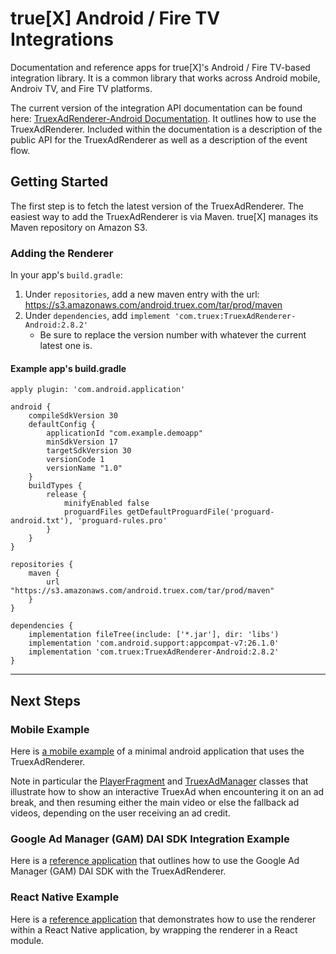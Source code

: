# true[X] Android / Fire TV Integrations

Documentation and reference apps for true[X]'s Android / Fire TV-based integration library. It is a common library that works across Android mobile, Androiv TV, and Fire TV platforms.

The current version of the integration API documentation can be found here: [TruexAdRenderer-Android Documentation](DOCS.md). It outlines how to use the TruexAdRenderer. Included within the documentation is a description of the public API for the TruexAdRenderer as well as a description of the event flow.

## Getting Started

The first step is to fetch the latest version of the TruexAdRenderer. The easiest way to add the TruexAdRenderer is via Maven. true[X] manages its Maven repository on Amazon S3.

### Adding the Renderer

In your app's `build.gradle`:

1. Under `repositories`, add a new maven entry with the url: <https://s3.amazonaws.com/android.truex.com/tar/prod/maven>
2. Under `dependencies`, add `implement 'com.truex:TruexAdRenderer-Android:2.8.2'`
    * Be sure to replace the version number with whatever the current latest one is.

#### Example app's build.gradle

```
apply plugin: 'com.android.application'

android {
    compileSdkVersion 30
    defaultConfig {
        applicationId "com.example.demoapp"
        minSdkVersion 17
        targetSdkVersion 30
        versionCode 1
        versionName "1.0"
    }
    buildTypes {
        release {
            minifyEnabled false
            proguardFiles getDefaultProguardFile('proguard-android.txt'), 'proguard-rules.pro'
        }
    }
}

repositories {
    maven {
        url "https://s3.amazonaws.com/android.truex.com/tar/prod/maven"
    }
}

dependencies {
    implementation fileTree(include: ['*.jar'], dir: 'libs')
    implementation 'com.android.support:appcompat-v7:26.1.0'
    implementation 'com.truex:TruexAdRenderer-Android:2.8.2'
}
```

* * *

## Next Steps

### Mobile Example

Here is [a mobile example](https://github.com/socialvibe/truex-android-mobile-reference-app) of a minimal android application that uses the TruexAdRenderer.

Note in particular the [PlayerFragment](https://github.com/socialvibe/truex-android-mobile-reference-app/blob/master/ReferenceApp/src/main/java/com/truex/referenceapp/player/PlayerFragment.java#L274-L290) and [TruexAdManager](https://github.com/socialvibe/truex-android-mobile-reference-app/blob/master/ReferenceApp/src/main/java/com/truex/referenceapp/ads/TruexAdManager.java) classes that illustrate how to show an interactive TruexAd when encountering it on an ad break, and then resuming either the main video or else the fallback ad videos, depending on the user receiving an ad credit.

### Google Ad Manager (GAM) DAI SDK Integration Example

Here is a [reference application](https://github.com/socialvibe/truex-android-google-ad-manager-reference-app) that outlines how to use the Google Ad Manager (GAM) DAI SDK with the TruexAdRenderer.

### React Native Example

Here is a [reference application](https://github.com/socialvibe/Tinkerbell) that demonstrates how to use the renderer within a React Native application, by wrapping the renderer in a React module.
